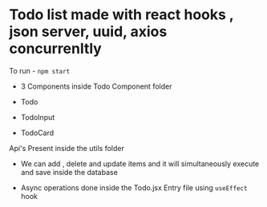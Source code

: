 # Todo list made with react hooks , json server, uuid, axios concurrenltly

To run - `npm start`

- 3 Components inside Todo Component folder

- Todo
- TodoInput
- TodoCard

Api's Present inside the utils folder

- We can add , delete and update items and it will simultaneously execute and save inside the database

- Async operations done inside the Todo.jsx Entry file using `useEffect` hook
